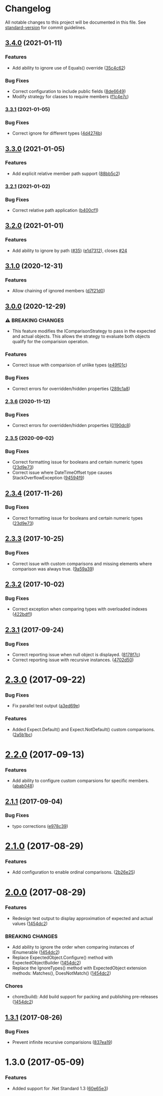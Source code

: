 # Changelog

All notable changes to this project will be documented in this file. See [standard-version](https://github.com/conventional-changelog/standard-version) for commit guidelines.

## [3.4.0](https://github.com/derekgreer/expectedObjects/compare/v3.3.1...v3.4.0) (2021-01-11)


### Features

* Add ability to ignore use of Equals() override ([35c4c62](https://github.com/derekgreer/expectedObjects/commit/35c4c624c54cb279ae88157055b1dbe5fff792d8))


### Bug Fixes

* Correct configuration to include public fields ([8de6649](https://github.com/derekgreer/expectedObjects/commit/8de6649f2318c7098aa990c0a7bb92e9bd77e2e4))
* Modify strategy for classes to require members ([f1c4e7c](https://github.com/derekgreer/expectedObjects/commit/f1c4e7c5697a5773388a6045d507d0b76c052072))

### [3.3.1](https://github.com/derekgreer/expectedObjects/compare/v3.3.0...v3.3.1) (2021-01-05)


### Bug Fixes

* Correct ignore for different types ([4d4274b](https://github.com/derekgreer/expectedObjects/commit/4d4274bf24c77b9682c54a601e5ae5f611c238b0))

## [3.3.0](https://github.com/derekgreer/expectedObjects/compare/v3.2.1...v3.3.0) (2021-01-05)


### Features

* Add explicit relative member path support ([88bb5c2](https://github.com/derekgreer/expectedObjects/commit/88bb5c288d5596e478934fa84e334e6992912257))

### [3.2.1](https://github.com/derekgreer/expectedObjects/compare/v3.2.0...v3.2.1) (2021-01-02)


### Bug Fixes

* Correct relative path application ([b400cf1](https://github.com/derekgreer/expectedObjects/commit/b400cf1117f55938d7831fdbd68db8036d93c1a6))

## [3.2.0](https://github.com/derekgreer/expectedObjects/compare/v3.1.0...v3.2.0) (2021-01-01)


### Features

* Add ability to ignore by path ([#35](https://github.com/derekgreer/expectedObjects/issues/35)) ([e1d7312](https://github.com/derekgreer/expectedObjects/commit/e1d73120111d8d258ad29d3fff03b7be14a996c6)), closes [#24](https://github.com/derekgreer/expectedObjects/issues/24)

## [3.1.0](https://github.com/derekgreer/expectedObjects/compare/v3.0.0...v3.1.0) (2020-12-31)


### Features

* Allow chaining of ignored members ([d7f21d0](https://github.com/derekgreer/expectedObjects/commit/d7f21d03bad081f75308e450f0628467bc5324b3))

## [3.0.0](https://github.com/derekgreer/expectedObjects/compare/v2.3.5...v3.0.0) (2020-12-29)


### ⚠ BREAKING CHANGES

* This feature modifies the IComparisonStrategy to pass
in the expected and actual objects. This allows the strategy to evaluate
both objects qualify for the comparision operation.

### Features

* Correct issue with comparision of unlike types ([e49f01c](https://github.com/derekgreer/expectedObjects/commit/e49f01ca53a9776c94cd5a418cae3c6bac27a2d1))


### Bug Fixes

* Correct errors for overridden/hidden properties ([289c1a8](https://github.com/derekgreer/expectedObjects/commit/289c1a850446d0c6e77546a9f1eeb18d50f78868))

### [2.3.6](https://github.com/derekgreer/expectedObjects/compare/v2.3.5...v2.3.6) (2020-11-12)


### Bug Fixes

* Correct errors for overridden/hidden properties ([0190dc8](https://github.com/derekgreer/expectedObjects/commit/0190dc8b309636835230a4ae716390037ec34373))

### [2.3.5](https://github.com/derekgreer/expectedObjects/compare/v2.3.3...v2.3.5) (2020-09-02)


### Bug Fixes

* Correct formatting issue for booleans and certain numeric types ([23d9e73](https://github.com/derekgreer/expectedObjects/commit/23d9e739ed47fdfbb630893961c5fdbcdc3206e6))
* Correct issue where DateTimeOffset type causes StackOverflowException ([94594f9](https://github.com/derekgreer/expectedObjects/commit/94594f9899ad4f90db110d8ea1470101326840ef))

<a name="2.3.4"></a>
## [2.3.4](https://github.com/derekgreer/expectedObjects/compare/v2.3.3...v2.3.4) (2017-11-26)


### Bug Fixes

* Correct formatting issue for booleans and certain numeric types ([23d9e73](https://github.com/derekgreer/expectedObjects/commit/23d9e73))



<a name="2.3.3"></a>
## [2.3.3](https://github.com/derekgreer/expectedObjects/compare/v2.3.2...v2.3.3) (2017-10-25)


### Bug Fixes

* Correct issue with custom comparisons and missing elements where comparison was always true. ([9a59a39](https://github.com/derekgreer/expectedObjects/commit/9a59a39))



<a name="2.3.2"></a>
## [2.3.2](https://github.com/derekgreer/expectedObjects/compare/v2.3.1...v2.3.2) (2017-10-02)


### Bug Fixes

* Correct exception when comparing types with overloaded indexes ([422bdf1](https://github.com/derekgreer/expectedObjects/commit/422bdf1))



<a name="2.3.1"></a>
## [2.3.1](https://github.com/derekgreer/expectedObjects/compare/v2.3.0...v2.3.1) (2017-09-24)


### Bug Fixes

* Correct reporting issue when null object is displayed. ([8178f7c](https://github.com/derekgreer/expectedObjects/commit/8178f7c))
* Correct reporting issue with recursive instances. ([4702d50](https://github.com/derekgreer/expectedObjects/commit/4702d50))



<a name="2.3.0"></a>
# [2.3.0](https://github.com/derekgreer/expectedObjects/compare/v2.2.0...v2.3.0) (2017-09-22)


### Bug Fixes

* Fix parallel test output ([a3ed69e](https://github.com/derekgreer/expectedObjects/commit/a3ed69e))


### Features

* Added Expect.Default<T>() and Expect.NotDefault<T>() custom comparisons. ([2a5b1bc](https://github.com/derekgreer/expectedObjects/commit/2a5b1bc))



<a name="2.2.0"></a>
# [2.2.0](https://github.com/derekgreer/expectedObjects/compare/v2.1.1...v2.2.0) (2017-09-13)


### Features

* Add ability to configure custom comparsions for specific members. ([abab048](https://github.com/derekgreer/expectedObjects/commit/abab048))



<a name="2.1.1"></a>
## [2.1.1](https://github.com/derekgreer/expectedObjects/compare/v2.1.0...v2.1.1) (2017-09-04)


### Bug Fixes

* typo corrections ([e978c39](https://github.com/derekgreer/expectedObjects/commit/e978c39))



<a name="2.1.0"></a>
# [2.1.0](https://github.com/derekgreer/expectedObjects/compare/v2.0.0...v2.1.0) (2017-08-29)


### Features

* Add configuration to enable ordinal comparisons. ([2b26e25](https://github.com/derekgreer/expectedObjects/commit/2b26e25))



<a name="2.0.0"></a>
# [2.0.0](https://github.com/derekgreer/expectedObjects/compare/v1.3.1...v2.0.0) (2017-08-29)


### Features

* Redesign test output to display approximation of expected and actual values ([1454dc2](https://github.com/derekgreer/expectedObjects/commit/1454dc2))


### BREAKING CHANGES

* Add ability to ignore the order when comparing instances of IEnumerable ([1454dc2](https://github.com/derekgreer/expectedObjects/commit/1454dc2))
* Replace ExpectedObject.Configure() method with ExpectedObjectBuilder ([1454dc2](https://github.com/derekgreer/expectedObjects/commit/1454dc2))
* Replace the IgnoreTypes() method with ExpectedObject extension methods: Matches(), DoesNotMatch() ([1454dc2](https://github.com/derekgreer/expectedObjects/commit/1454dc2))


### Chores

* chore(build): Add build support for packing and publishing pre-releases ([1454dc2](https://github.com/derekgreer/expectedObjects/commit/1454dc2))



<a name="1.3.1"></a>
## [1.3.1](https://github.com/derekgreer/expectedObjects/compare/v1.3.0...v1.3.1) (2017-08-26)


### Bug Fixes

* Prevent infinite recursive comparisions ([837ea19](https://github.com/derekgreer/expectedObjects/commit/837ea19))



<a name="1.3.0"></a>
# 1.3.0 (2017-05-09)


### Features

* Added support for .Net Standard 1.3 ([60e65e3](https://github.com/derekgreer/expectedObjects/commit/60e65e3))
